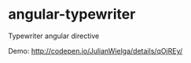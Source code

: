 # angular-typewriter
Typewriter angular directive

Demo: http://codepen.io/JulianWielga/details/qOjREy/